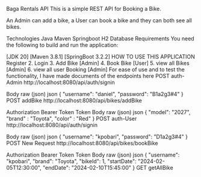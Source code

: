 Baga Rentals API
This is a simple REST API for Booking a Bike.  

An Admin can add a bike, a User can book a bike and they can both see all bikes.

Technologies
Java
Maven
Springboot
H2 Database
Requirements
You need the following to build and run the application:

[JDK 20]
[Maven 3.8.1]
[SpringBoot 3.2.2]
HOW TO USE THIS APPLICATION
Register 2. Login 3. Add Bike [Admin] 4. Book Bike [User] 5. view all Bikes [Admin] 6. view all user Booking [Admin] 
For ease of use and to test the functionality, I have made documents of the endpoints here
POST
auth-Admin
http://localhost:8080/api/auth/signin
﻿

Body
raw (json)
json
{
    "username": "daniel",
    "password": "B1a2g3#4"
}
POST
addBike
http://localhost:8080/api/bikes/addBike
﻿

Authorization
Bearer Token
Token
<token>
Body
raw (json)
json
{
    "model": "2027",
    "brand" : "Toyota",
    "color" : "Red"
}
POST
auth-User
http://localhost:8080/api/auth/signin
﻿

Body
raw (json)
json
{
    "username": "kpobari",
    "password": "D1a2g3#4"
}
POST
New Request
http://localhost:8080/api/bikes/bookBike
﻿

Authorization
Bearer Token
Token
<token>
Body
raw (json)
json
{
  "username": "kpobari",
  "brand": "Toyota",
  "bikeId": 1,
  "startDate": "2024-02-05T12:30:00",
  "endDate": "2024-02-10T15:45:00"
}
GET
getAllBike

